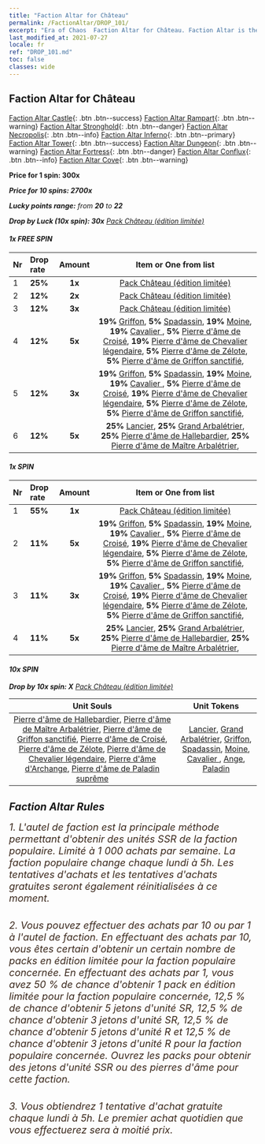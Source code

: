 ```yaml
---
title: "Faction Altar for Château"
permalink: /FactionAltar/DROP_101/
excerpt: "Era of Chaos  Faction Altar for Château. Faction Altar is the primary method for obtaining SSR units from the popular faction. Limited to 1,000 purchases each week. The popular faction changes at 05:00 every Monday. Purchase attempts and free purchase attempts will also reset then."
last_modified_at: 2021-07-27
locale: fr
ref: "DROP_101.md"
toc: false
classes: wide
---
```


##  Faction Altar for **Château**

  [Faction Altar Castle](/fr/FactionAltar/DROP_101/){: .btn .btn--success} [Faction Altar Rampart](/fr/FactionAltar/DROP_102/){: .btn .btn--warning} [Faction Altar Stronghold](/fr/FactionAltar/DROP_103/){: .btn .btn--danger} [Faction Altar Necropolis](/fr/FactionAltar/DROP_104/){: .btn .btn--info} [Faction Altar Inferno](/fr/FactionAltar/DROP_105/){: .btn .btn--primary} [Faction Altar Tower](/fr/FactionAltar/DROP_106/){: .btn .btn--success} [Faction Altar Dungeon](/fr/FactionAltar/DROP_107/){: .btn .btn--warning} [Faction Altar Fortress](/fr/FactionAltar/DROP_108/){: .btn .btn--danger} [Faction Altar Conflux](/fr/FactionAltar/DROP_109/){: .btn .btn--info} [Faction Altar Cove](/fr/FactionAltar/DROP_112/){: .btn .btn--warning} 

  **Price for 1 spin: 300x** <i class="fas fa-gem"/>

  **Price for 10 spins: 2700x** <i class="fas fa-gem"/>

  **Lucky points range:** from **20** to **22**

  **Drop by Luck (10x spin): 30x** [Pack Château (édition limitée)](/ItemsFR/con_2139/)

####  1x FREE SPIN 

  |    Nr    |  Drop rate  |  Amount   |   Item or One from list  |
  |:---------|:------------|:---------:|:------------------------:|
  | 1 | **25%** | **1x** | [Pack Château (édition limitée)](/ItemsFR/con_2139/) |
  | 2 | **12%** | **2x** | [Pack Château (édition limitée)](/ItemsFR/con_2139/) |
  | 3 | **12%** | **3x** | [Pack Château (édition limitée)](/ItemsFR/con_2139/) |
  | 4 | **12%** | **5x** |  **19%** [Griffon](/ItemsFR/unt_192/),  **5%** [Spadassin](/ItemsFR/unt_193/),  **19%** [Moine](/ItemsFR/unt_194/),  **19%** [Cavalier ](/ItemsFR/unt_195/),  **5%** [Pierre d'âme de Croisé](/ItemsFR/unt_285/),  **19%** [Pierre d'âme de Chevalier légendaire](/ItemsFR/unt_287/),  **5%** [Pierre d'âme de Zélote](/ItemsFR/unt_286/),  **5%** [Pierre d'âme de Griffon sanctifié](/ItemsFR/unt_284/),  |
  | 5 | **12%** | **3x** |  **19%** [Griffon](/ItemsFR/unt_192/),  **5%** [Spadassin](/ItemsFR/unt_193/),  **19%** [Moine](/ItemsFR/unt_194/),  **19%** [Cavalier ](/ItemsFR/unt_195/),  **5%** [Pierre d'âme de Croisé](/ItemsFR/unt_285/),  **19%** [Pierre d'âme de Chevalier légendaire](/ItemsFR/unt_287/),  **5%** [Pierre d'âme de Zélote](/ItemsFR/unt_286/),  **5%** [Pierre d'âme de Griffon sanctifié](/ItemsFR/unt_284/),  |
  | 6 | **12%** | **5x** |  **25%** [Lancier](/ItemsFR/unt_190/),  **25%** [Grand Arbalétrier](/ItemsFR/unt_191/),  **25%** [Pierre d'âme de Hallebardier](/ItemsFR/unt_282/),  **25%** [Pierre d'âme de Maître Arbalétrier](/ItemsFR/unt_283/),  |


####  1x SPIN 

  |    Nr    |  Drop rate  |  Amount   |   Item or One from list  |
  |:---------|:------------|:---------:|:------------------------:|
  | 1 | **55%** | **1x** | [Pack Château (édition limitée)](/ItemsFR/con_2139/) |
  | 2 | **11%** | **5x** |  **19%** [Griffon](/ItemsFR/unt_192/),  **5%** [Spadassin](/ItemsFR/unt_193/),  **19%** [Moine](/ItemsFR/unt_194/),  **19%** [Cavalier ](/ItemsFR/unt_195/),  **5%** [Pierre d'âme de Croisé](/ItemsFR/unt_285/),  **19%** [Pierre d'âme de Chevalier légendaire](/ItemsFR/unt_287/),  **5%** [Pierre d'âme de Zélote](/ItemsFR/unt_286/),  **5%** [Pierre d'âme de Griffon sanctifié](/ItemsFR/unt_284/),  |
  | 3 | **11%** | **3x** |  **19%** [Griffon](/ItemsFR/unt_192/),  **5%** [Spadassin](/ItemsFR/unt_193/),  **19%** [Moine](/ItemsFR/unt_194/),  **19%** [Cavalier ](/ItemsFR/unt_195/),  **5%** [Pierre d'âme de Croisé](/ItemsFR/unt_285/),  **19%** [Pierre d'âme de Chevalier légendaire](/ItemsFR/unt_287/),  **5%** [Pierre d'âme de Zélote](/ItemsFR/unt_286/),  **5%** [Pierre d'âme de Griffon sanctifié](/ItemsFR/unt_284/),  |
  | 4 | **11%** | **5x** |  **25%** [Lancier](/ItemsFR/unt_190/),  **25%** [Grand Arbalétrier](/ItemsFR/unt_191/),  **25%** [Pierre d'âme de Hallebardier](/ItemsFR/unt_282/),  **25%** [Pierre d'âme de Maître Arbalétrier](/ItemsFR/unt_283/),  |


####  10x SPIN 

  **Drop by 10x spin: X** [Pack Château (édition limitée)](/ItemsFR/con_2139/)

  |    Unit Souls    |  Unit Tokens  |
  |:----------------:|:-------------:|
  | [Pierre d'âme de Hallebardier](/ItemsFR/unt_282/), [Pierre d'âme de Maître Arbalétrier](/ItemsFR/unt_283/), [Pierre d'âme de Griffon sanctifié](/ItemsFR/unt_284/), [Pierre d'âme de Croisé](/ItemsFR/unt_285/), [Pierre d'âme de Zélote](/ItemsFR/unt_286/), [Pierre d'âme de Chevalier légendaire](/ItemsFR/unt_287/), [Pierre d'âme d'Archange](/ItemsFR/unt_288/), [Pierre d'âme de Paladin suprême](/ItemsFR/unt_289/) | [Lancier](/ItemsFR/unt_190/), [Grand Arbalétrier](/ItemsFR/unt_191/), [Griffon](/ItemsFR/unt_192/), [Spadassin](/ItemsFR/unt_193/), [Moine](/ItemsFR/unt_194/), [Cavalier ](/ItemsFR/unt_195/), [Ange](/ItemsFR/unt_196/), [Paladin](/ItemsFR/unt_197/) |



## Faction Altar Rules

  <span style="color: #3c2a1e;font-size:20px">1. L'autel de faction est la principale méthode permettant d'obtenir des unités SSR de la faction populaire. Limité à 1 000 achats par semaine. La faction populaire change chaque lundi à 5h. Les tentatives d'achats et les tentatives d'achats gratuites seront également réinitialisées à ce moment. </span><br/>

<br/>  <span style="color: #3c2a1e;font-size:20px">2. Vous pouvez effectuer des achats par 10 ou par 1 à l'autel de faction. En effectuant des achats par 10, vous êtes certain d'obtenir un certain nombre de packs en édition limitée pour la faction populaire concernée. En effectuant des achats par 1, vous avez 50 % de chance d'obtenir 1 pack en édition limitée pour la faction populaire concernée, 12,5 % de chance d'obtenir 5 jetons d'unité SR, 12,5 % de chance d'obtenir 3 jetons d'unité SR, 12,5 % de chance d'obtenir 5 jetons d'unité R et 12,5 % de chance d'obtenir 3 jetons d'unité R pour la faction populaire concernée. Ouvrez les packs pour obtenir des jetons d'unité SSR ou des pierres d'âme pour cette faction.</span><br/>

<br/>  <span style="color: #3c2a1e;font-size:20px">3. Vous obtiendrez 1 tentative d'achat gratuite chaque lundi à 5h. Le premier achat quotidien que vous effectuerez sera à moitié prix.</span><br/>

<br/>
